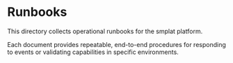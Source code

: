# Runbooks

This directory collects operational runbooks for the smplat platform.

Each document provides repeatable, end-to-end procedures for responding to events or validating capabilities in specific environments.
